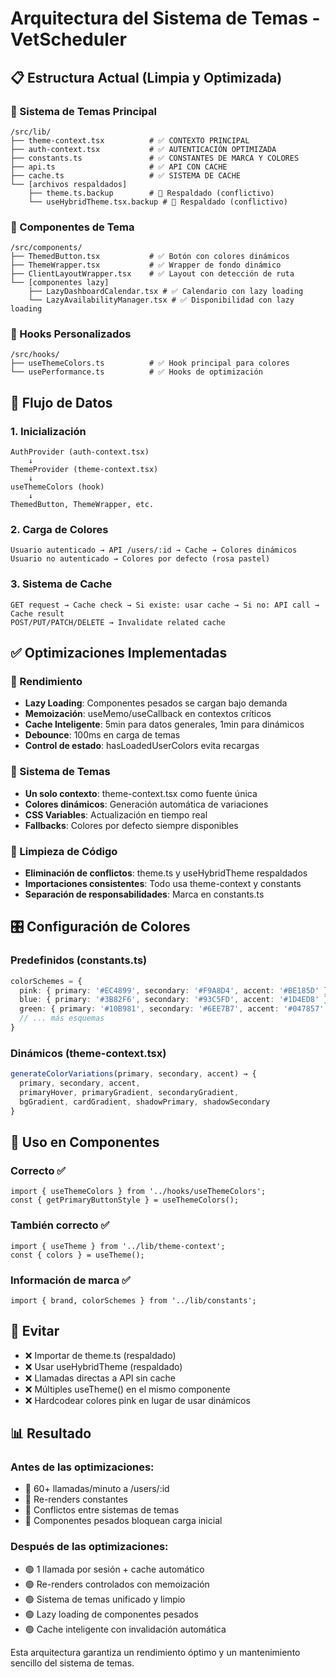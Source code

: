 # Arquitectura del Sistema de Temas - VetScheduler

## 📋 Estructura Actual (Limpia y Optimizada)

### 🎨 Sistema de Temas Principal

```
/src/lib/
├── theme-context.tsx          # ✅ CONTEXTO PRINCIPAL
├── auth-context.tsx           # ✅ AUTENTICACIÓN OPTIMIZADA
├── constants.ts               # ✅ CONSTANTES DE MARCA Y COLORES
├── api.ts                     # ✅ API CON CACHE
├── cache.ts                   # ✅ SISTEMA DE CACHE
└── [archivos respaldados]
    ├── theme.ts.backup        # 🚫 Respaldado (conflictivo)
    └── useHybridTheme.tsx.backup # 🚫 Respaldado (conflictivo)
```

### 🎯 Componentes de Tema

```
/src/components/
├── ThemedButton.tsx           # ✅ Botón con colores dinámicos
├── ThemeWrapper.tsx           # ✅ Wrapper de fondo dinámico
├── ClientLayoutWrapper.tsx    # ✅ Layout con detección de ruta
└── [componentes lazy]
    ├── LazyDashboardCalendar.tsx # ✅ Calendario con lazy loading
    └── LazyAvailabilityManager.tsx # ✅ Disponibilidad con lazy loading
```

### 🔧 Hooks Personalizados

```
/src/hooks/
├── useThemeColors.ts          # ✅ Hook principal para colores
└── usePerformance.ts          # ✅ Hooks de optimización
```

## 🌊 Flujo de Datos

### 1. Inicialización
```
AuthProvider (auth-context.tsx)
    ↓
ThemeProvider (theme-context.tsx)
    ↓
useThemeColors (hook)
    ↓
ThemedButton, ThemeWrapper, etc.
```

### 2. Carga de Colores
```
Usuario autenticado → API /users/:id → Cache → Colores dinámicos
Usuario no autenticado → Colores por defecto (rosa pastel)
```

### 3. Sistema de Cache
```
GET request → Cache check → Si existe: usar cache → Si no: API call → Cache result
POST/PUT/PATCH/DELETE → Invalidate related cache
```

## ✅ Optimizaciones Implementadas

### 🚀 Rendimiento
- **Lazy Loading**: Componentes pesados se cargan bajo demanda
- **Memoización**: useMemo/useCallback en contextos críticos
- **Cache Inteligente**: 5min para datos generales, 1min para dinámicos
- **Debounce**: 100ms en carga de temas
- **Control de estado**: hasLoadedUserColors evita recargas

### 🎨 Sistema de Temas
- **Un solo contexto**: theme-context.tsx como fuente única
- **Colores dinámicos**: Generación automática de variaciones
- **CSS Variables**: Actualización en tiempo real
- **Fallbacks**: Colores por defecto siempre disponibles

### 🧹 Limpieza de Código
- **Eliminación de conflictos**: theme.ts y useHybridTheme respaldados
- **Importaciones consistentes**: Todo usa theme-context y constants
- **Separación de responsabilidades**: Marca en constants.ts

## 🎛️ Configuración de Colores

### Predefinidos (constants.ts)
```typescript
colorSchemes = {
  pink: { primary: '#EC4899', secondary: '#F9A8D4', accent: '#BE185D' },
  blue: { primary: '#3B82F6', secondary: '#93C5FD', accent: '#1D4ED8' },
  green: { primary: '#10B981', secondary: '#6EE7B7', accent: '#047857' },
  // ... más esquemas
}
```

### Dinámicos (theme-context.tsx)
```typescript
generateColorVariations(primary, secondary, accent) → {
  primary, secondary, accent,
  primaryHover, primaryGradient, secondaryGradient,
  bgGradient, cardGradient, shadowPrimary, shadowSecondary
}
```

## 📱 Uso en Componentes

### Correcto ✅
```tsx
import { useThemeColors } from '../hooks/useThemeColors';
const { getPrimaryButtonStyle } = useThemeColors();
```

### También correcto ✅
```tsx
import { useTheme } from '../lib/theme-context';
const { colors } = useTheme();
```

### Información de marca ✅
```tsx
import { brand, colorSchemes } from '../lib/constants';
```

## 🚫 Evitar

- ❌ Importar de theme.ts (respaldado)
- ❌ Usar useHybridTheme (respaldado)
- ❌ Llamadas directas a API sin cache
- ❌ Múltiples useTheme() en el mismo componente
- ❌ Hardcodear colores pink en lugar de usar dinámicos

## 📊 Resultado

### Antes de las optimizaciones:
- 🔴 60+ llamadas/minuto a /users/:id
- 🔴 Re-renders constantes
- 🔴 Conflictos entre sistemas de temas
- 🔴 Componentes pesados bloquean carga inicial

### Después de las optimizaciones:
- 🟢 1 llamada por sesión + cache automático
- 🟢 Re-renders controlados con memoización
- 🟢 Sistema de temas unificado y limpio
- 🟢 Lazy loading de componentes pesados
- 🟢 Cache inteligente con invalidación automática

Esta arquitectura garantiza un rendimiento óptimo y un mantenimiento sencillo del sistema de temas.